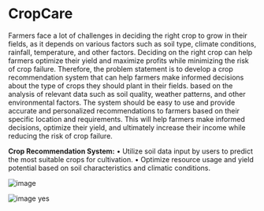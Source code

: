# CropCare

Farmers face a lot of challenges in deciding the right crop to grow in their fields, as it depends on various factors such as soil type, climate conditions, rainfall, temperature, and other factors. Deciding on the right crop can help farmers optimize their yield and maximize profits while minimizing the risk of crop failure. Therefore, the problem statement is to develop a crop recommendation system that can help farmers make informed decisions about the type of crops they should plant in their fields. based on the analysis of relevant data such as soil quality, weather patterns, and other environmental factors. The system should be easy to use and provide accurate and personalized recommendations to farmers based on their specific location and requirements. This will help farmers make informed decisions, optimize their yield, and ultimately increase their income while reducing the risk of crop failure.

**Crop Recommendation System:**
• Utilize soil data input by users to predict the most suitable crops for cultivation.
• Optimize resource usage and yield potential based on soil characteristics and climatic
conditions.

![image](https://github.com/user-attachments/assets/f00b822b-6c38-44f5-89c3-038db36a74d6)


![image](https://github.com/user-attachments/assets/b2e1fdcc-1ef2-4826-9167-7f112fcbeab7)
yes

